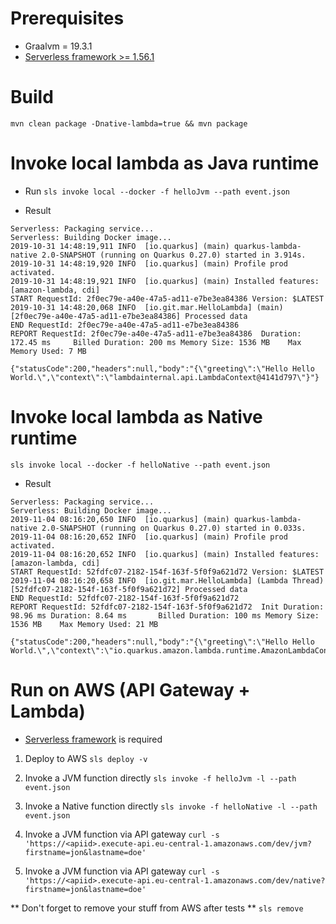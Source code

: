 # Prerequisites
- Graalvm = 19.3.1
- [Serverless framework >= 1.56.1](https://serverless.com/framework/docs/getting-started/)

# Build
`mvn clean package -Dnative-lambda=true && mvn package`

# Invoke local lambda as Java runtime
* Run
`sls invoke local --docker -f helloJvm --path event.json`

* Result
```
Serverless: Packaging service...
Serverless: Building Docker image...
2019-10-31 14:48:19,911 INFO  [io.quarkus] (main) quarkus-lambda-native 2.0-SNAPSHOT (running on Quarkus 0.27.0) started in 3.914s. 
2019-10-31 14:48:19,920 INFO  [io.quarkus] (main) Profile prod activated. 
2019-10-31 14:48:19,921 INFO  [io.quarkus] (main) Installed features: [amazon-lambda, cdi]
START RequestId: 2f0ec79e-a40e-47a5-ad11-e7be3ea84386 Version: $LATEST
2019-10-31 14:48:20,068 INFO  [io.git.mar.HelloLambda] (main) [2f0ec79e-a40e-47a5-ad11-e7be3ea84386] Processed data
END RequestId: 2f0ec79e-a40e-47a5-ad11-e7be3ea84386
REPORT RequestId: 2f0ec79e-a40e-47a5-ad11-e7be3ea84386  Duration: 172.45 ms     Billed Duration: 200 ms Memory Size: 1536 MB    Max Memory Used: 7 MB   

{"statusCode":200,"headers":null,"body":"{\"greeting\":\"Hello Hello World.\",\"context\":\"lambdainternal.api.LambdaContext@4141d797\"}"}
```

# Invoke local lambda as Native runtime
`sls invoke local --docker -f helloNative --path event.json`


* Result
```
Serverless: Packaging service...
Serverless: Building Docker image...
2019-11-04 08:16:20,650 INFO  [io.quarkus] (main) quarkus-lambda-native 2.0-SNAPSHOT (running on Quarkus 0.27.0) started in 0.033s. 
2019-11-04 08:16:20,652 INFO  [io.quarkus] (main) Profile prod activated. 
2019-11-04 08:16:20,652 INFO  [io.quarkus] (main) Installed features: [amazon-lambda, cdi]
START RequestId: 52fdfc07-2182-154f-163f-5f0f9a621d72 Version: $LATEST
2019-11-04 08:16:20,658 INFO  [io.git.mar.HelloLambda] (Lambda Thread) [52fdfc07-2182-154f-163f-5f0f9a621d72] Processed data
END RequestId: 52fdfc07-2182-154f-163f-5f0f9a621d72
REPORT RequestId: 52fdfc07-2182-154f-163f-5f0f9a621d72  Init Duration: 98.96 ms Duration: 8.64 ms       Billed Duration: 100 ms Memory Size: 1536 MB    Max Memory Used: 21 MB  

{"statusCode":200,"headers":null,"body":"{\"greeting\":\"Hello Hello World.\",\"context\":\"io.quarkus.amazon.lambda.runtime.AmazonLambdaContext@7f996da1e7a0\"}"}
```

# Run on AWS (API Gateway + Lambda)
* [Serverless framework](https://serverless.com/framework/docs/providers/aws/guide/quick-start/) is required

1. Deploy to AWS
`sls deploy -v`

2. Invoke a JVM function directly
`sls invoke -f helloJvm -l --path event.json`

3. Invoke a Native function directly
`sls invoke -f helloNative -l --path event.json`

4. Invoke a JVM function via API gateway
`curl -s 'https://<apiid>.execute-api.eu-central-1.amazonaws.com/dev/jvm?firstname=jon&lastname=doe'`

5. Invoke a JVM function via API gateway
`curl -s 'https://<apiid>.execute-api.eu-central-1.amazonaws.com/dev/native?firstname=jon&lastname=doe'`

** Don't forget to remove your stuff from AWS after tests **
`sls remove`